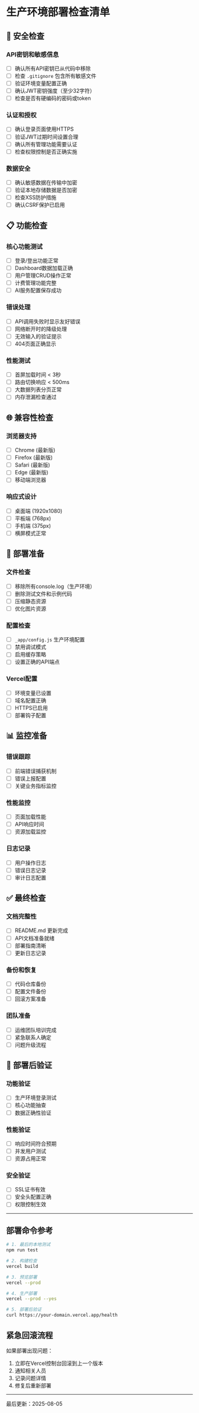 # 生产环境部署检查清单

## 🔐 安全检查

### API密钥和敏感信息
- [ ] 确认所有API密钥已从代码中移除
- [ ] 检查 `.gitignore` 包含所有敏感文件
- [ ] 验证环境变量配置正确
- [ ] 确认JWT密钥强度（至少32字符）
- [ ] 检查是否有硬编码的密码或token

### 认证和授权
- [ ] 确认登录页面使用HTTPS
- [ ] 验证JWT过期时间设置合理
- [ ] 确认所有管理功能需要认证
- [ ] 检查权限控制是否正确实施

### 数据安全
- [ ] 确认敏感数据在传输中加密
- [ ] 验证本地存储数据是否加密
- [ ] 检查XSS防护措施
- [ ] 确认CSRF保护已启用

## 📋 功能检查

### 核心功能测试
- [ ] 登录/登出功能正常
- [ ] Dashboard数据加载正确
- [ ] 用户管理CRUD操作正常
- [ ] 计费管理功能完整
- [ ] AI服务配置保存成功

### 错误处理
- [ ] API调用失败时显示友好错误
- [ ] 网络断开时的降级处理
- [ ] 无效输入的验证提示
- [ ] 404页面正确显示

### 性能测试
- [ ] 首屏加载时间 < 3秒
- [ ] 路由切换响应 < 500ms
- [ ] 大数据列表分页正常
- [ ] 内存泄漏检查通过

## 🌐 兼容性检查

### 浏览器支持
- [ ] Chrome (最新版)
- [ ] Firefox (最新版)
- [ ] Safari (最新版)
- [ ] Edge (最新版)
- [ ] 移动端浏览器

### 响应式设计
- [ ] 桌面端 (1920x1080)
- [ ] 平板端 (768px)
- [ ] 手机端 (375px)
- [ ] 横屏模式正常

## 🚀 部署准备

### 文件检查
- [ ] 移除所有console.log（生产环境）
- [ ] 删除测试文件和示例代码
- [ ] 压缩静态资源
- [ ] 优化图片资源

### 配置检查
- [ ] `_app/config.js` 生产环境配置
- [ ] 禁用调试模式
- [ ] 启用缓存策略
- [ ] 设置正确的API端点

### Vercel配置
- [ ] 环境变量已设置
- [ ] 域名配置正确
- [ ] HTTPS已启用
- [ ] 部署钩子配置

## 📊 监控准备

### 错误跟踪
- [ ] 前端错误捕获机制
- [ ] 错误上报配置
- [ ] 关键业务指标监控

### 性能监控
- [ ] 页面加载性能
- [ ] API响应时间
- [ ] 资源加载监控

### 日志记录
- [ ] 用户操作日志
- [ ] 错误日志记录
- [ ] 审计日志配置

## ✅ 最终检查

### 文档完整性
- [ ] README.md 更新完成
- [ ] API文档准备就绪
- [ ] 部署指南清晰
- [ ] 更新日志记录

### 备份和恢复
- [ ] 代码仓库备份
- [ ] 配置文件备份
- [ ] 回滚方案准备

### 团队准备
- [ ] 运维团队培训完成
- [ ] 紧急联系人确定
- [ ] 问题升级流程

## 🔄 部署后验证

### 功能验证
- [ ] 生产环境登录测试
- [ ] 核心功能抽查
- [ ] 数据正确性验证

### 性能验证  
- [ ] 响应时间符合预期
- [ ] 并发用户测试
- [ ] 资源占用正常

### 安全验证
- [ ] SSL证书有效
- [ ] 安全头配置正确
- [ ] 权限控制生效

---

## 部署命令参考

```bash
# 1. 最后的本地测试
npm run test

# 2. 构建检查
vercel build

# 3. 预览部署
vercel --prod

# 4. 生产部署
vercel --prod --yes

# 5. 部署后验证
curl https://your-domain.vercel.app/health
```

## 紧急回滚流程

如果部署出现问题：

1. 立即在Vercel控制台回滚到上一个版本
2. 通知相关人员
3. 记录问题详情
4. 修复后重新部署

---

最后更新：2025-08-05
